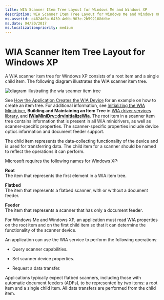 ```yaml
---
title: WIA Scanner Item Tree Layout for Windows Me and Windows XP
description: WIA Scanner Item Tree Layout for Windows Me and Windows XP
ms.assetid: e4824d3a-6439-4ebb-903e-2b592108ddbe
ms.date: 04/20/2017
ms.localizationpriority: medium
---
```


# WIA Scanner Item Tree Layout for Windows XP


A WIA scanner item tree for Windows XP consists of a root item and a single child item. The following diagram illustrates the WIA scanner item tree.

![diagram illustrating the wia scanner item tree](images/scanner-tree.png)

See [How the Application Creates the WIA Device](how-the-application-creates-the-wia-device.md) for an example on how to create an item tree. For additional information, see [Initializing the WIA Minidriver](initializing-the-wia-minidriver.md), **Building and Maintaining an Item Tree** in [WIA driver services library](wia-driver-services-library.md), and [**IWiaMiniDrv::drvInitializeWia**](https://docs.microsoft.com/windows-hardware/drivers/ddi/content/wiamindr_lh/nf-wiamindr_lh-iwiaminidrv-drvinitializewia). The root item in a scanner item tree contains information that is present in all WIA minidrivers, as well as scanner-specific properties. The scanner-specific properties include device optics information and document feeder support.

The child item represents the data-collecting functionality of the device and is used for transferring data. The child item for a scanner should be named to reflect the operations it can perform.

Microsoft requires the following names for Windows XP:

**Root**  
The item that represents the first element in a WIA item tree.

**Flatbed**  
The item that represents a flatbed scanner, with or without a document feeder.

**Feeder**  
The item that represents a scanner that has only a document feeder.

For Windows Me and Windows XP, an application must read WIA properties on the root item and on the first child item so that it can determine the functionality of the scanner device.

An application can use the WIA service to perform the following operations:

-   Query scanner capabilities.

-   Set scanner device properties.

-   Request a data transfer.

Applications typically expect flatbed scanners, including those with automatic document feeders (ADFs), to be represented by two items: a root item and a single child item. All data transfers are performed from the child item.

